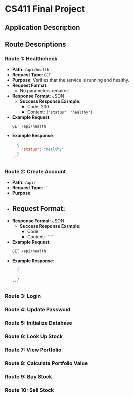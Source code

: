 # CS411 Final Project

## Application Description


## Route Descriptions

### Route 1: Healthcheck
- **Path**: `/api/health`
- **Request Type**: `GET`
- **Purpose**: Verifies that the service is running and healthy.
- **Request Format**:
  - No parameters required.
- **Response Format**: JSON
  - **Success Response Example**:
    - Code: 200
    - Content: ```{"status": "healthy"}```
- **Example Request**:
  ```bash
  GET /api/health
- **Example Response**:
  ````json
    {
      "status": "healthy"
    }
  ```
  
### Route 2: Create Account
- **Path**: `/api/`
- **Request Type**: ``
- **Purpose**: 
- **Request Format**:
  - 
- **Response Format**: JSON
  - **Success Response Example**:
    - Code: 
    - Content: ``````
- **Example Request**:
  ```bash
  GET /api/health
- **Example Response**:
  ````json
    {
      
    }
  ```


### Route 3: Login



### Route 4: Update Password



### Route 5: Initialize Database



### Route 6: Look Up Stock



### Route 7: View Portfolio



### Route 8: Calculate Portfolio Value



### Route 9: Buy Stock



### Route 10: Sell Stock
